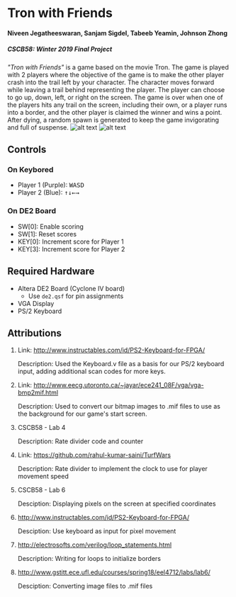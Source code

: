 # Tron with Friends
#### Niveen Jegatheeswaran, Sanjam Sigdel, Tabeeb Yeamin, Johnson Zhong
##### CSCB58: Winter 2019 Final Project

_"Tron with Friends"_ is a game based on the movie Tron. The game is played with 2 players where the objective of the game is to make the other player crash into the trail left by your character. The character moves forward while leaving a trail behind representing the player. The player can choose to go up, down, left, or right on the screen. The game is over when one of the players hits any trail on the screen, including their own, or a player runs into a border, and the other player is claimed the winner and wins a point. After dying, a random spawn is generated to keep the game invigorating and full of suspense.
![alt text](https://i.imgur.com/wH9HDFY.png)
![alt text](https://i.imgur.com/AVpIJ7x.png)
## Controls
### On Keybored
* Player 1 (Purple): <kbd>W</kbd><kbd>A</kbd><kbd>S</kbd><kbd>D</kbd>
* Player 2 (Blue): <kbd>↑</kbd><kbd>↓</kbd><kbd>←</kbd><kbd>→</kbd>
### On DE2 Board
* SW[0]: Enable scoring
* SW[1]: Reset scores
* KEY[0]: Increment score for Player 1
* KEY[3]: Increment score for Player 2

## Required Hardware
- Altera DE2 Board (Cyclone IV board)
   - Use `de2.qsf` for pin assignments
- VGA Display
- PS/2 Keyboard

## Attributions
1. Link: http://www.instructables.com/id/PS2-Keyboard-for-FPGA/

   Description: Used the Keyboard.v file as a basis for our PS/2 keyboard input, adding additional scan codes for more keys.
   
2. Link: http://www.eecg.utoronto.ca/~jayar/ece241_08F/vga/vga-bmp2mif.html

   Description: Used to convert our bitmap images to .mif files to use as the background for our game's start screen.

1. CSCB58 - Lab 4
   
   Description: Rate divider code and counter

2. Link: https://github.com/rahul-kumar-saini/TurfWars
   
   Description: Rate divider to implement the clock to use for player movement speed

3. CSCB58 - Lab 6

   Desciption: Displaying pixels on the screen at specified coordinates

4. http://www.instructables.com/id/PS2-Keyboard-for-FPGA/

   Desciption: Use keyboard as input for pixel movement

5. http://electrosofts.com/verilog/loop_statements.html

   Description: Writing for loops to initialize borders

6. http://www.gstitt.ece.ufl.edu/courses/spring18/eel4712/labs/lab6/

   Desciption: Converting image files to .mif files
